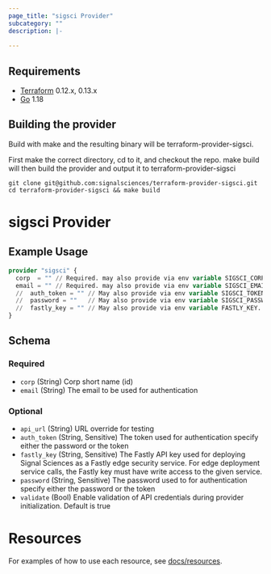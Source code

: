 ```yaml
---
page_title: "sigsci Provider"
subcategory: ""
description: |-
  
---
```


## Requirements
* [Terraform](https://www.terraform.io/downloads.html) 0.12.x, 0.13.x
* [Go](https://golang.org/doc/install) 1.18

## Building the provider
Build with make and the resulting binary will be terraform-provider-sigsci.

First make the correct directory, cd to it, and checkout the repo.  make build will then build the provider and output it to terraform-provider-sigsci
```shell script
git clone git@github.com:signalsciences/terraform-provider-sigsci.git
cd terraform-provider-sigsci && make build
```

# sigsci Provider



## Example Usage

```terraform
provider "sigsci" {
  corp  = "" // Required. may also provide via env variable SIGSCI_CORP
  email = "" // Required. may also provide via env variable SIGSCI_EMAIL
  //  auth_token = "" // May also provide via env variable SIGSCI_TOKEN
  //  password = ""   // May also provide via env variable SIGSCI_PASSWORD
  //  fastly_key = "" // May also provide via env variable FASTLY_KEY. Required for Edge Deployments functionality.
}
```

## Schema

### Required
- `corp` (String) Corp short name (id)
- `email` (String) The email to be used for authentication

### Optional

- `api_url` (String) URL override for testing
- `auth_token` (String, Sensitive) The token used for authentication specify either the password or the token
- `fastly_key` (String, Sensitive) The Fastly API key used for deploying Signal Sciences as a Fastly edge security service. For edge deployment service       calls, the Fastly key must have write access to the given service.
- `password` (String, Sensitive) The password used to for authentication specify either the password or the token
- `validate` (Bool) Enable validation of API credentials during provider initialization. Default is true

# Resources

For examples of how to use each resource, see [docs/resources](./resources).
